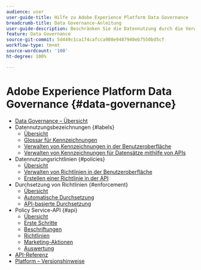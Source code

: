 ```yaml
---
audience: user
user-guide-title: Hilfe zu Adobe Experience Platform Data Governance
breadcrumb-title: Data Governance-Anleitung
user-guide-description: Beschränken Sie die Datennutzung durch die Verwendung von Bezeichnungen, Marketing-Aktionen und Richtlinien.
feature: Data Governance
source-git-commit: 5d449c1ca174cafcca988e9487940eb7550bd5cf
workflow-type: tm+mt
source-wordcount: '100'
ht-degree: 100%

---
```



# Adobe Experience Platform Data Governance {#data-governance}

* [Data Governance – Übersicht](home.md)
* Datennutzungsbezeichnungen {#labels}
   * [Übersicht](labels/overview.md)
   * [Glossar für Kennzeichnungen](labels/reference.md)
   * [Verwalten von Kennzeichnungen in der Benutzeroberfläche](labels/user-guide.md)
   * [Verwalten von Kennzeichnungen für Datensätze mithilfe von APIs](labels/dataset-api.md)
* Datennutzungsrichtlinien {#policies}
   * [Übersicht](policies/overview.md)
   * [Verwalten von Richtlinien in der Benutzeroberfläche](policies/user-guide.md)
   * [Erstellen einer Richtlinie in der API](policies/create.md)
* Durchsetzung von Richtlinien {#enforcement}
   * [Übersicht](enforcement/overview.md)
   * [Automatische Durchsetzung](enforcement/auto-enforcement.md)
   * [API-basierte Durchsetzung](enforcement/api-enforcement.md)
* Policy Service-API {#api}
   * [Übersicht](api/overview.md)
   * [Erste Schritte](api/getting-started.md)
   * [Beschriftungen](api/labels.md)
   * [Richtlinien](api/policies.md)
   * [Marketing-Aktionen](api/marketing-actions.md)
   * [Auswertung](api/evaluation.md)
* [API-Referenz](https://www.adobe.io/apis/experienceplatform/home/api-reference.html#!acpdr/swagger-specs/dule-policy-service.yaml)
* [Platform – Versionshinweise](https://docs.adobe.com/content/help/de-DE/experience-platform/release-notes/latest.html)